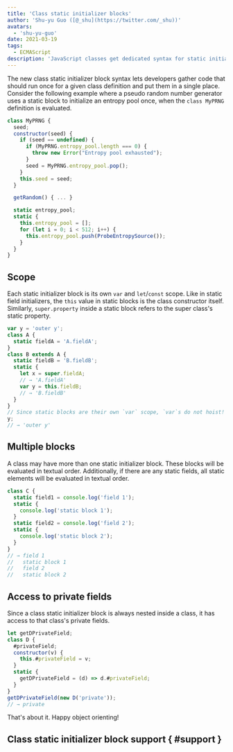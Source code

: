 ```yaml
---
title: 'Class static initializer blocks'
author: 'Shu-yu Guo ([@_shu](https://twitter.com/_shu))'
avatars:
  - 'shu-yu-guo'
date: 2021-03-19
tags:
  - ECMAScript
description: 'JavaScript classes get dedicated syntax for static initialization.'
---
```

The new class static initializer block syntax lets developers gather code that should run once for a given class definition and put them in a single place. Consider the following example where a pseudo random number generator uses a static block to initialize an entropy pool once, when the `class MyPRNG` definition is evaluated.

```js
class MyPRNG {
  seed;
  constructor(seed) {
    if (seed == undefined) {
      if (MyPRNG.entropy_pool.length === 0) {
        throw new Error("Entropy pool exhausted");
      }
      seed = MyPRNG.entropy_pool.pop();
    }
    this.seed = seed;
  }

  getRandom() { ... }

  static entropy_pool;
  static {
    this.entropy_pool = [];
    for (let i = 0; i < 512; i++) {
      this.entropy_pool.push(ProbeEntropySource());
    }
  }
}
```

## Scope

Each static initializer block is its own `var` and `let`/`const` scope. Like in static field initializers, the `this` value in static blocks is the class constructor itself. Similarly, `super.property` inside a static block refers to the super class's static property.

```js
var y = 'outer y';
class A {
  static fieldA = 'A.fieldA';
}
class B extends A {
  static fieldB = 'B.fieldB';
  static {
    let x = super.fieldA;
    // → 'A.fieldA'
    var y = this.fieldB;
    // → 'B.fieldB'
  }
}
// Since static blocks are their own `var` scope, `var`s do not hoist!
y;
// → 'outer y'
```

## Multiple blocks

A class may have more than one static initializer block. These blocks will be evaluated in textual order. Additionally, if there are any static fields, all static elements will be evaluated in textual order. 

```js
class C {
  static field1 = console.log('field 1');
  static {
    console.log('static block 1');
  }
  static field2 = console.log('field 2');
  static {
    console.log('static block 2');
  }
}
// → field 1
//   static block 1
//   field 2
//   static block 2
```

## Access to private fields

Since a class static initializer block is always nested inside a class, it has access to that class's private fields.

```js
let getDPrivateField;
class D {
  #privateField;
  constructor(v) {
    this.#privateField = v;
  }
  static {
    getDPrivateField = (d) => d.#privateField;
  }
}
getDPrivateField(new D('private'));
// → private
```

That's about it. Happy object orienting!

## Class static initializer block support { #support }

<feature-support chrome="91 https://bugs.chromium.org/p/v8/issues/detail?id=11375"
                 firefox="no"
                 safari="no"
                 nodejs="no"
                 babel="no"></feature-support>
